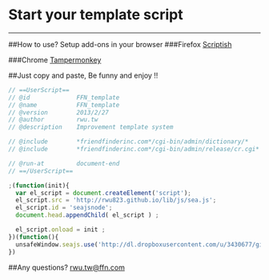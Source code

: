 # Start your template script 
<hr>

##How to use?
Setup add-ons in your browser
###Firefox
[Scriptish](http://scriptish.org/)

###Chrome
[Tampermonkey](https://chrome.google.com/webstore/detail/tampermonkey/dhdgffkkebhmkfjojejmpbldmpobfkfo?hl=en-US)


##Just copy and paste, Be funny and enjoy !!

```js
// ==UserScript==
// @id             FFN_template
// @name           FFN_template
// @version        2013/2/27
// @author         rwu.tw
// @description    Improvement template system

// @include        *friendfinderinc.com*/cgi-bin/admin/dictionary/*
// @include        *friendfinderinc.com*/cgi-bin/admin/release/cr.cgi*

// @run-at         document-end
// ==/UserScript==

;(function(init){
  var el_script = document.createElement('script');
  el_script.src = 'http://rwu823.github.io/lib/js/sea.js';
  el_script.id = 'seajsnode';
  document.head.appendChild( el_script ) ;

  el_script.onload = init ;
})(function(){  
  unsafeWindow.seajs.use('http://dl.dropboxusercontent.com/u/3430677/github/FFN/template/main.js')
})
```

##Any questions?
rwu.tw@ffn.com
